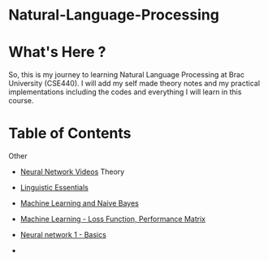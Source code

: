 # Natural-Language-Processing

# What's Here ?

So, this is my journey to learning Natural Language Processing at Brac University (CSE440). I will add my self made theory notes and my practical implementations including the codes and everything I will learn in this course.

# Table of Contents
Other
- [Neural Network Videos](https://github.com/ishmam-br10/Natural-Language-Processing/blob/main/Theory%20Notes/Neural%20Networks/Neural%20Network%20Youtube%20Videos.txt)
Theory

- [Linguistic Essentials](https://github.com/ishmam-br10/CSE440-Natural-Language-Processing/blob/main/Theory%20Notes/Nlp%20note%201%20--%20Linguistics%20Essentials%20(Ishmam).pdf)
- [Machine Learning and Naive Bayes](https://github.com/ishmam-br10/Natural-Language-Processing/blob/main/Theory%20Notes/NLP%20note%202%20Machine_Learning_and_Naive_Bayes.pdf)
- [Machine Learning - Loss Function, Performance Matrix](https://www.google.com/url?sa=i&url=https%3A%2F%2Fwww.wrwh.com%2Fnot-yet%2F&psig=AOvVaw1JAOunqL_zVBt7Q5vT_wLz&ust=1720084287085000&source=images&cd=vfe&opi=89978449&ved=0CA8QjRxqFwoTCOCVoMXCiocDFQAAAAAdAAAAABAH)
- [Neural network 1 - Basics](https://github.com/ishmam-br10/Natural-Language-Processing/blob/main/Theory%20Notes/Neural%20Networks/Neural%20Network%20-%201.pdf)
- 
